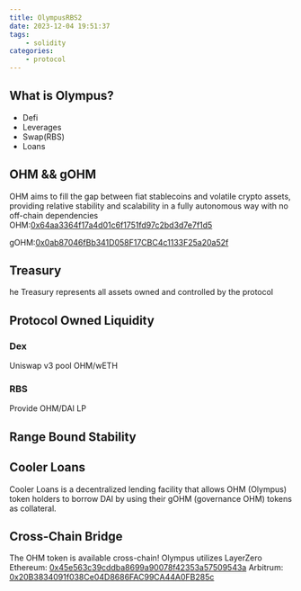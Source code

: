 ```yaml
---
title: OlympusRBS2
date: 2023-12-04 19:51:37
tags:
    - solidity
categories:
    - protocol
---
```


## What is Olympus?
- Defi
- Leverages
- Swap(RBS)
- Loans

## OHM && gOHM
OHM aims to fill the gap between fiat stablecoins and volatile crypto assets, providing relative stability and scalability in a fully autonomous way with no off-chain dependencies
OHM:[0x64aa3364f17a4d01c6f1751fd97c2bd3d7e7f1d5](https://etherscan.io/address/0x64aa3364f17a4d01c6f1751fd97c2bd3d7e7f1d5)

gOHM:[0x0ab87046fBb341D058F17CBC4c1133F25a20a52f](https://etherscan.io/address/0x0ab87046fBb341D058F17CBC4c1133F25a20a52f)

## Treasury
he Treasury represents all assets owned and controlled by the protocol

## Protocol Owned Liquidity

### Dex
Uniswap v3 pool OHM/wETH 

### RBS
Provide OHM/DAI LP

## Range Bound Stability

## Cooler Loans
Cooler Loans is a decentralized lending facility that allows OHM (Olympus) token holders to borrow DAI by using their gOHM (governance OHM) tokens as collateral.

## Cross-Chain Bridge
The OHM token is available cross-chain! Olympus utilizes LayerZero
Ethereum: [0x45e563c39cddba8699a90078f42353a57509543a](https://etherscan.io/address/0x45e563c39cddba8699a90078f42353a57509543a)
Arbitrum: [0x20B3834091f038Ce04D8686FAC99CA44A0FB285c](https://arbiscan.io/address/0x20B3834091f038Ce04D8686FAC99CA44A0FB285c)